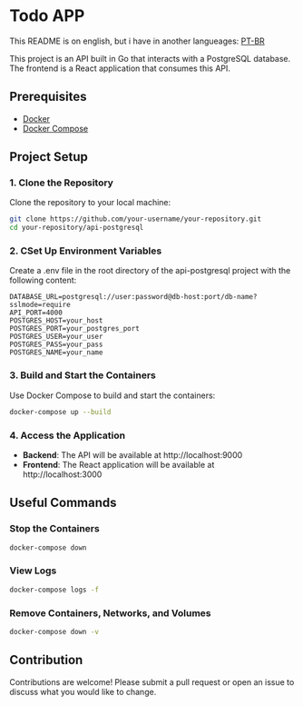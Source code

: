 # Todo APP

This README is on english, but i have in another langueages: [PT-BR](docs/readmePTBR.md)

This project is an API built in Go that interacts with a PostgreSQL database. The frontend is a React application that consumes this API.

## Prerequisites

- [Docker](https://www.docker.com/)
- [Docker Compose](https://docs.docker.com/compose/)

## Project Setup

### 1. Clone the Repository

Clone the repository to your local machine:

```bash
git clone https://github.com/your-username/your-repository.git
cd your-repository/api-postgresql
```

### 2. CSet Up Environment Variables

Create a .env file in the root directory of the api-postgresql project with the following content:

```env
DATABASE_URL=postgresql://user:password@db-host:port/db-name?sslmode=require
API_PORT=4000
POSTGRES_HOST=your_host
POSTGRES_PORT=your_postgres_port
POSTGRES_USER=your_user
POSTGRES_PASS=your_pass
POSTGRES_NAME=your_name
```

### 3. Build and Start the Containers

Use Docker Compose to build and start the containers:

```bash
docker-compose up --build
```

### 4. Access the Application

- **Backend**: The API will be available at http://localhost:9000
- **Frontend**: The React application will be available at http://localhost:3000

## Useful Commands

### Stop the Containers

```bash
docker-compose down
```

### View Logs

```bash
docker-compose logs -f
```

### Remove Containers, Networks, and Volumes

```bash
docker-compose down -v
```

## Contribution

Contributions are welcome! Please submit a pull request or open an issue to discuss what you would like to change.